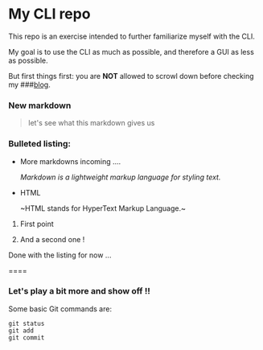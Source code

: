 # My CLI repo

This repo is an exercise intended to further familiarize myself 
with the CLI.

My goal is to use the CLI as much as possible, and therefore a GUI as less as possible.

But first things first: you are **NOT** allowed to scrowl down before checking my 
###[blog](https://www.jeremyperreau.com/).

### New **markdown**

> let's see what this markdown gives us

### Bulleted listing:

* More markdowns incoming ....
 
	*Markdown is a lightweight markup language for styling text.*
 
* HTML
 
	~HTML stands for HyperText Markup Language.~

1. First point

2. And a second one !

Done with the listing for now ...

====

### Let's play a bit more and show off !!

Some basic Git commands are:
```
git status
git add
git commit
```
